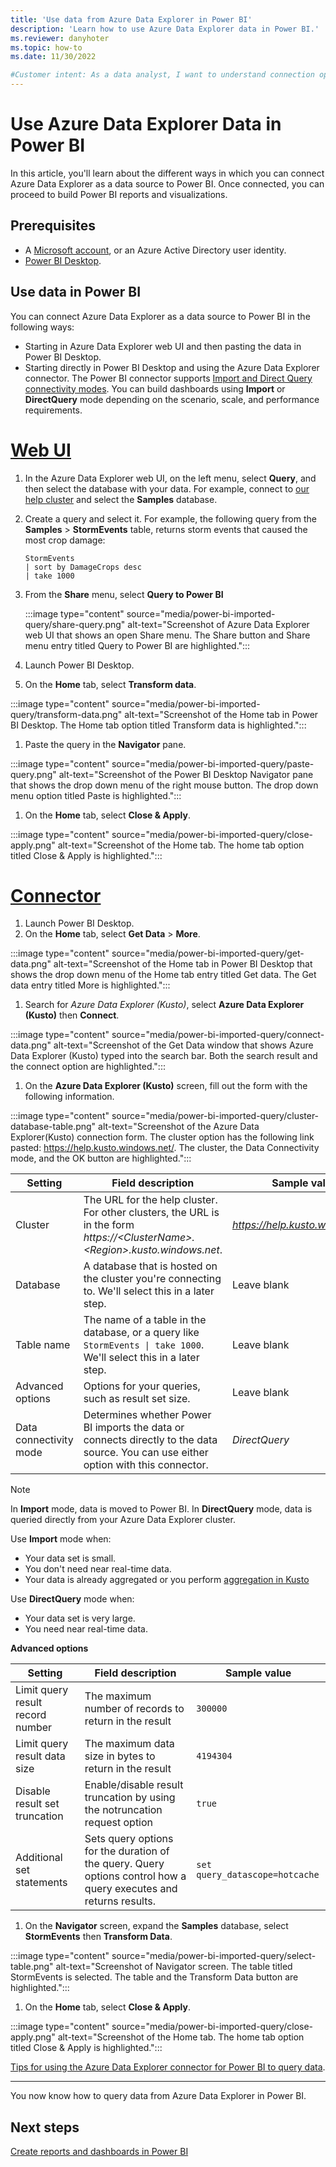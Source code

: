 ```yaml
---
title: 'Use data from Azure Data Explorer in Power BI'
description: 'Learn how to use Azure Data Explorer data in Power BI.'
ms.reviewer: danyhoter
ms.topic: how-to
ms.date: 11/30/2022

#Customer intent: As a data analyst, I want to understand connection options in Power BI so I can choose the option most appropriate to my scenario.
---
```


# Use Azure Data Explorer Data in Power BI

In this article, you'll learn about the different ways in which you can connect Azure Data Explorer as a data source to Power BI. Once connected, you can proceed to build Power BI reports and visualizations.

## Prerequisites

* A [Microsoft account](https://account.microsoft.com/account/Account), or an Azure Active Directory user identity.
* [Power BI Desktop](https://powerbi.microsoft.com/get-started).

## Use data in Power BI

You can connect Azure Data Explorer as a data source to Power BI in the following ways:

* Starting in Azure Data Explorer web UI and then pasting the data in Power BI Desktop.
* Starting directly in Power BI Desktop and using the Azure Data Explorer connector. The Power BI connector supports [Import and Direct Query connectivity modes](/power-bi/desktop-directquery-about). You can build dashboards using **Import** or **DirectQuery** mode depending on the scenario, scale, and performance requirements.

# [Web UI](#tab/web-ui/)

1. In the Azure Data Explorer web UI, on the left menu, select **Query**, and then select the database with your data. For example, connect to [our help cluster](https://help.kusto.windows.net/) and select the **Samples** database.
1. Create a query and select it. For example, the following query from the **Samples** > **StormEvents** table, returns storm events that caused the most crop damage:

    ```Kusto
    StormEvents
    | sort by DamageCrops desc
    | take 1000
    ```

1. From the **Share**  menu, select **Query to Power BI**

    :::image type="content" source="media/power-bi-imported-query/share-query.png" alt-text="Screenshot of Azure Data Explorer web UI that shows an open Share menu. The Share button and Share menu entry titled Query to Power BI are highlighted.":::

1. Launch Power BI Desktop.
1. On the **Home** tab, select **Transform data**.

:::image type="content" source="media/power-bi-imported-query/transform-data.png" alt-text="Screenshot of the Home tab in Power BI Desktop. The Home tab option titled Transform data is highlighted.":::

1. Paste the query in the **Navigator** pane.

:::image type="content" source="media/power-bi-imported-query/paste-query.png" alt-text="Screenshot of the Power BI Desktop Navigator pane that shows the drop down menu of the right mouse button. The drop down menu option titled Paste is highlighted.":::

1. On the **Home** tab, select **Close & Apply**.

:::image type="content" source="media/power-bi-imported-query/close-apply.png" alt-text="Screenshot of the Home tab. The home tab option titled Close & Apply is highlighted.":::

# [Connector](#tab/connector/)

1. Launch Power BI Desktop.
1. On the **Home** tab, select **Get Data** > **More**.

:::image type="content" source="media/power-bi-imported-query/get-data.png" alt-text="Screenshot of the Home tab in Power BI Desktop that shows the drop down menu of the Home tab entry titled Get data. The Get data entry titled More is highlighted.":::

1. Search for *Azure Data Explorer (Kusto)*, select **Azure Data Explorer (Kusto)** then **Connect**.

:::image type="content" source="media/power-bi-imported-query/connect-data.png" alt-text="Screenshot of the Get Data window that shows Azure Data Explorer (Kusto) typed into the search bar. Both the search result and the connect option are highlighted.":::

1. On the **Azure Data Explorer (Kusto)** screen, fill out the form with the following information.

:::image type="content" source="media/power-bi-imported-query/cluster-database-table.png" alt-text="Screenshot of the Azure Data Explorer(Kusto) connection form. The cluster option has the following link pasted: https://help.kusto.windows.net/. The cluster, the Data Connectivity mode, and the OK button are highlighted.":::

| Setting | Field description | Sample value
|---|---|---
| Cluster | The URL for the help cluster. For other clusters, the URL is in the form *https://\<ClusterName\>.\<Region\>.kusto.windows.net*. | *https://help.kusto.windows.net* |
| Database | A database that is hosted on the cluster you're connecting to. We'll select this in a later step. | Leave blank |
| Table name | The name of a table in the database, or a query like <code>StormEvents \| take 1000</code>. We'll select this in a later step. | Leave blank |
| Advanced options | Options for your queries, such as result set size. |  Leave blank |
| Data connectivity mode | Determines whether Power BI imports the data or connects directly to the data source. You can use either option with this connector. | *DirectQuery* |

> [!NOTE]
> In **Import** mode, data is moved to Power BI. In **DirectQuery** mode, data is queried directly from your Azure Data Explorer cluster.
>
> Use **Import** mode when:
>
> * Your data set is small.
> * You don't need near real-time data.
> * Your data is already aggregated or you perform [aggregation in Kusto](./kusto/query/aggregation-functions.md)
>
> Use **DirectQuery** mode when:
>
> * Your data set is very large.
> * You need near real-time data.

**Advanced options**

| Setting | Field description | Sample value
|---|---|---
| Limit query result record number| The maximum number of records to return in the result |`300000` |
| Limit query result data size | The maximum data size in bytes to return in the result | `4194304` |
| Disable result set truncation | Enable/disable result truncation by using the notruncation request option | `true` |
| Additional set statements | Sets query options for the duration of the query. Query options control how a query executes and returns results. | `set query_datascope=hotcache` |

1. On the **Navigator** screen, expand the **Samples** database, select **StormEvents** then **Transform Data**.

:::image type="content" source="media/power-bi-imported-query/select-table.png" alt-text="Screenshot of Navigator screen. The table titled StormEvents is selected. The table and the Transform Data button are highlighted.":::

1. On the **Home** tab, select **Close & Apply**.

:::image type="content" source="media/power-bi-imported-query/close-apply.png" alt-text="Screenshot of the Home tab. The home tab option titled Close & Apply is highlighted.":::

[Tips for using the Azure Data Explorer connector for Power BI to query data](power-bi-best-practices.md#tips-for-using-the-azure-data-explorer-connector-for-power-bi-to-query-data).

---

You now know how to query data from Azure Data Explorer in Power BI.

## Next steps

[Create reports and dashboards in Power BI](/power-bi/create-reports/)
